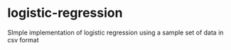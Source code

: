 # logistic-regression

SImple implementation of logistic regression using a sample set of data in csv format

